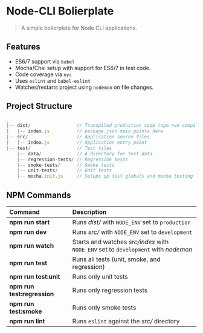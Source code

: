 # Node-CLI Bolierplate
> A simple bolierplate for Node CLI applications.

## Features
- ES6/7 support via ``babel``
- Mocha/Chai setup with support for ES6/7 in test code.
- Code coverage via ``nyc``
- Uses ``eslint`` and ``babel-eslint``
- Watches/restarts project using ``nodemon`` on file changes.

## Project Structure
```js
.
|-- dist/                 // Transpiled production code (npm run compile)
|   |-- index.js          // package.json main points here
|-- src/                  // Application source files
|   |-- index.js          // Application entry point
|-- test/                 // Test files
    |-- data/             // A directory for test data
    |-- regression-tests/ // Regression tests
    |-- smoke-tests/      // Smoke tests
    |-- unit-tests/       // Unit tests
    |-- mocha.init.js     // Setups up test globals and mocha testing
```

## NPM Commands

| Command                     | Description |
| :-------------------------- | :---------- |
| **npm run start**           | Runs *dist/* with ``NODE_ENV`` set to ``production`` |
| **npm run dev**             | Runs *src/* with ``NODE_ENV`` set to ``development`` |
| **npm run watch**           | Starts and watches *src/index* with ``NODE_ENV`` set to ``development`` with *nodemon* |
| **npm run test**            | Runs all tests (unit, smoke, and regression) |
| **npm run test:unit**       | Runs only unit tests |
| **npm run test:regression** | Runs only regression tests |
| **npm run test:smoke**      | Runs only smoke tests |
| **npm run lint**            | Runs ``eslint`` against the *src/* directory |
